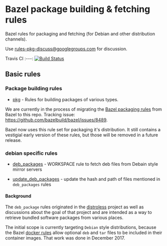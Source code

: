 # Bazel package building & fetching rules

Bazel rules for packaging and fetching (for Debian and other distribution
channels).

Use rules-pkg-discuss@googlegroups.com for discussion.

Travis CI :---:
[![Build Status](https://travis-ci.org/bazelbuild/rules_pkg.svg?branch=master)](https://travis-ci.org/bazelbuild/rules_pkg)

## Basic rules

### Package building rules

*   [pkg](https://github.com/bazelbuild/rules_pkg/tree/master/pkg) - Rules for
    building packages of various types.

We are currently in the process of migrating the
[Bazel packaging rules](https://docs.bazel.build/versions/master/be/pkg.html)
from Bazel to this repo. Tracking issue:
https://github.com/bazelbuild/bazel/issues/8489.

Bazel now uses this rule set for packaging it's distribution. It still contains
a vestigial early version of these rules, but those will be removed in a future
release.

### debian specific rules

*   [deb_packages](https://github.com/bazelbuild/rules_pkg/tree/master/deb_packages#deb_packages) -
    WORKSPACE rule to fetch deb files from Debain style mirror servers

*   [update_deb_packages](https://github.com/bazelbuild/rules_pkg/tree/master/deb_packages/tools#deb_packages) -
    update the hash and path of files mentioned in `deb_packages` rules

#### Background

The `deb_package` rules originated in the
[distroless](https://github.com/GoogleCloudPlatform/distroless) project as well
as discussions about the goal of that project and are intended as a way to
retrieve bundled software packages from various places.

The initial scope is currently targeting `Debian` style distributions, because
the Bazel [docker rules](https://github.com/bazelbuild/rules_docker) allow
optional `deb` and `tar` files to be included in their container images. That
work was done in December 2017.

